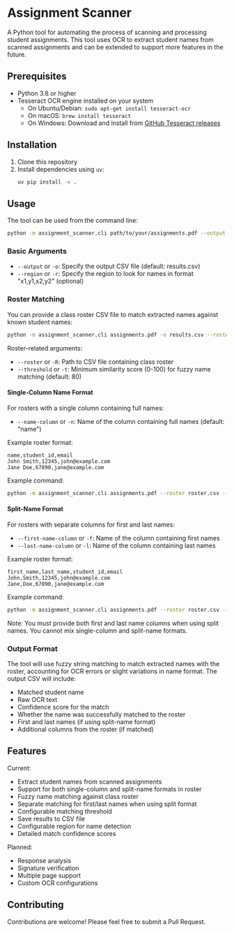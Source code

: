 # Assignment Scanner

A Python tool for automating the process of scanning and processing student assignments. This tool uses OCR to extract student names from scanned assignments and can be extended to support more features in the future.

## Prerequisites

- Python 3.8 or higher
- Tesseract OCR engine installed on your system
  - On Ubuntu/Debian: `sudo apt-get install tesseract-ocr`
  - On macOS: `brew install tesseract`
  - On Windows: Download and install from [GitHub Tesseract releases](https://github.com/UB-Mannheim/tesseract/wiki)

## Installation

1. Clone this repository
2. Install dependencies using `uv`:
   ```bash
   uv pip install -e .
   ```

## Usage

The tool can be used from the command line:

```bash
python -m assignment_scanner.cli path/to/your/assignments.pdf --output results.csv
```

### Basic Arguments
- `--output` or `-o`: Specify the output CSV file (default: results.csv)
- `--region` or `-r`: Specify the region to look for names in format "x1,y1,x2,y2" (optional)

### Roster Matching
You can provide a class roster CSV file to match extracted names against known student names:

```bash
python -m assignment_scanner.cli assignments.pdf -o results.csv --roster class_roster.csv
```

Roster-related arguments:
- `--roster` or `-R`: Path to CSV file containing class roster
- `--threshold` or `-t`: Minimum similarity score (0-100) for fuzzy name matching (default: 80)

#### Single-Column Name Format
For rosters with a single column containing full names:
- `--name-column` or `-n`: Name of the column containing full names (default: "name")

Example roster format:
```csv
name,student_id,email
John Smith,12345,john@example.com
Jane Doe,67890,jane@example.com
```

Example command:
```bash
python -m assignment_scanner.cli assignments.pdf --roster roster.csv --name-column "full_name"
```

#### Split-Name Format
For rosters with separate columns for first and last names:
- `--first-name-column` or `-f`: Name of the column containing first names
- `--last-name-column` or `-l`: Name of the column containing last names

Example roster format:
```csv
first_name,last_name,student_id,email
John,Smith,12345,john@example.com
Jane,Doe,67890,jane@example.com
```

Example command:
```bash
python -m assignment_scanner.cli assignments.pdf --roster roster.csv --first-name-column "first_name" --last-name-column "last_name"
```

Note: You must provide both first and last name columns when using split names. You cannot mix single-column and split-name formats.

### Output Format
The tool will use fuzzy string matching to match extracted names with the roster, accounting for OCR errors or slight variations in name format. The output CSV will include:
- Matched student name
- Raw OCR text
- Confidence score for the match
- Whether the name was successfully matched to the roster
- First and last names (if using split-name format)
- Additional columns from the roster (if matched)

## Features

Current:
- Extract student names from scanned assignments
- Support for both single-column and split-name formats in roster
- Fuzzy name matching against class roster
- Separate matching for first/last names when using split format
- Configurable matching threshold
- Save results to CSV file
- Configurable region for name detection
- Detailed match confidence scores

Planned:
- Response analysis
- Signature verification
- Multiple page support
- Custom OCR configurations

## Contributing

Contributions are welcome! Please feel free to submit a Pull Request.
